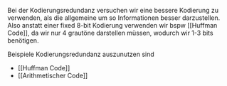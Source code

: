 Bei der Kodierungsredundanz versuchen wir eine bessere Kodierung zu verwenden, als die allgemeine um so Informationen besser darzustellen. Also anstatt einer fixed 8-bit Kodierung verwenden wir bspw [[Huffman Code]], da wir nur 4 grautöne darstellen müssen, wodurch wir 1-3 bits benötigen.

Beispiele Kodierungsredundanz auszunutzen sind
- [[Huffman Code]]
- [[Arithmetischer Code]]